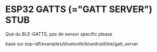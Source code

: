 # ESP32 GATTS (="GATT SERVER") STUB

Que du BLE-GATTS, pas de sensor specific please

basé sur esp-idf/examples/bluetooth/bluedroid/ble/gatt_server
